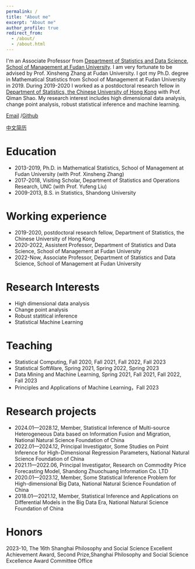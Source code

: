 ```yaml
---
permalink: /
title: "About me"
excerpt: "About me"
author_profile: true
redirect_from: 
  - /about/
  - /about.html
---
```


I'm an Associate Professor from [Department of Statistics and Data Science](https://www.fdsm.fudan.edu.cn/AboutUs/preview.html?uid=012128), [School of Management at Fudan University]( https://www.fdsm.fudan.edu.cn). I am very fortunate to be advised by Prof. Xinsheng Zhang at Fudan University. I got my Ph.D. degree in Mathematical Statistics from School of Management at Fudan University in 2019. During 2019-2020 I worked as a postdoctoral research fellow in [Department of Statistics, the Chinese University of Hong Kong](https://www.sta.cuhk.edu.hk) with Prof. Qiman Shao. My research interest includes high dimensional data analysis, change point analysis, robust statistical inference and machine learning. 


[Email](mailto:bin_liu@fudan.edu.cn) /[Github](https://github.com/liubin0145/liubin0145.github.io)

[中文简历](https://liubin0145.github.io//files/cv.pdf)

Education
======
* 2013-2019, Ph.D. in Mathematical Statistics, School of Management at Fudan University (with Prof. Xinsheng Zhang)
* 2017-2018, Visiting Scholar, Department of Statistics and Operations Research, UNC (with Prof. Yufeng Liu)
* 2009-2013, B.S. in Statistics, Shandong University


Working experience
======
* 2019-2020, postdoctoral research fellow, Department of Statistics, the Chinese University of Hong Kong
* 2020-2022, Assistent Professor, Department of Statistics and Data Science, School of Management at Fudan University
* 2022-Now, Associate Professor, Department of Statistics and Data Science, School of Management at Fudan University

Research Interests
======
 * High dimensional data analysis
 * Change point analysis
 * Robust statitical inference
 * Statistical Machine Learning

Teaching
======
* Statistical Computing, Fall 2020, Fall 2021, Fall 2022, Fall 2023
* Statistical SoftWare, Spring 2021, Spring 2022, Spring 2023
* Data Mining and Machine Learning, Spring 2021, Fall 2021, Fall 2022, Fall 2023
* Principles and Applications of Machine Learning，Fall 2023


Research projects
======
* 2024.01—2028.12, Member, Statistical Inference of Multi-source Heterogeneous Data based on Information Fusion and Migration, National Natural Science Foundation of China
* 2022.01—2024.12, Principal Investigator, Some Studies on Point Inference for High-Dimensional Regression Parameters, National Natural Science Foundation of China
* 2021.11—2022.06, Principal Investigator, Research on Commodity Price Forecasting Model, Shandong Zhuochuang Information Co. LTD
* 2020.01—2023.12, Member, Some Statistical Inference Problem for High-dimensional Big Data, National Natural Science Foundation of China
* 2018.01—2021.12, Member, Statistical Inference and Applications on Differential Models in the Big Data Era, National Natural Science Foundation of China

Honors
=====
2023-10, The 16th Shanghai Philosophy and Social Science Excellent Achievement Award, Second Prize,Shanghai Philosophy and Social Science Excellence Award Committee Office
